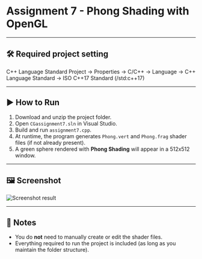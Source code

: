 # Assignment 7 - Phong Shading with OpenGL

---

## 🛠️ Required project setting
C++ Language Standard
Project → Properties → C/C++ → Language → C++ Language Standard
→ ISO C++17 Standard (/std:c++17)

---

## ▶️ How to Run

1. Download and unzip the project folder.
2. Open `CGassignment7.sln` in Visual Studio.
3. Build and run `assignment7.cpp`.
4. At runtime, the program generates `Phong.vert` and `Phong.frag` shader files (if not already present).
5. A green sphere rendered with **Phong Shading** will appear in a 512x512 window.

---

## 🖼️ Screenshot

![Screenshot result](https://github.com/user-attachments/assets/7a33c496-dd35-47fe-b3af-d724c6144b99)

---

## 📝 Notes
- You do **not** need to manually create or edit the shader files.
- Everything required to run the project is included (as long as you maintain the folder structure).

